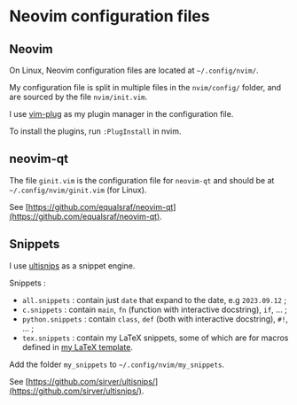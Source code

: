 # Neovim configuration files
## Neovim
On Linux, Neovim configuration files are located at `~/.config/nvim/`.

My configuration file is split in multiple files in the `nvim/config/` folder, and are sourced by the file `nvim/init.vim`.

I use [vim-plug](https://github.com/junegunn/vim-plug) as my plugin manager in the configuration file.

To install the plugins, run `:PlugInstall` in nvim.


## neovim-qt
The file `ginit.vim` is the configuration file for `neovim-qt` and should be at `~/.config/nvim/ginit.vim` (for Linux).

See [https://github.com/equalsraf/neovim-qt](https://github.com/equalsraf/neovim-qt).


## Snippets
I use [ultisnips](https://github.com/sirver/ultisnips/) as a snippet engine.

Snippets :
- `all.snippets` : contain just `date` that expand to the date, e.g `2023.09.12` ;
- `c.snippets` : contain `main`, `fn` (function with interactive docstring), `if`, ... ;
- `python.snippets` : contain `class`, `def` (both with interactive docstring), `#!`, ... ;
- `tex.snippets` : contain my LaTeX snippets, some of which are for macros defined in [my LaTeX template](https://github.com/lasercata/LaTeX_Templates).

Add the folder `my_snippets` to `~/.config/nvim/my_snippets`.

See [https://github.com/sirver/ultisnips/](https://github.com/sirver/ultisnips/).
